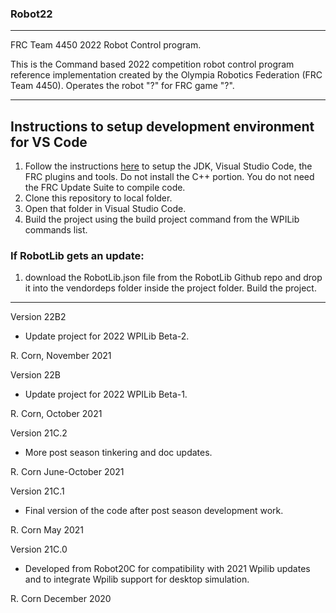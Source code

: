 ### Robot22
----------------------------------------------------------------------------
FRC Team 4450 2022 Robot Control program.

This is the Command based 2022 competition robot control program reference implementation created by the Olympia Robotics Federation (FRC Team 4450). 
Operates the robot "?" for FRC game "?".

----------------------------------------------------------------------------
## Instructions to setup development environment for VS Code
1) Follow the instructions [here](https://wpilib.screenstepslive.com/s/currentCS/m/java) to setup the JDK, Visual Studio Code, the FRC plugins and tools. Do not install the C++ portion. You do not need the FRC Update Suite to compile code.
2) Clone this repository to local folder.
3) Open that folder in Visual Studio Code.
4) Build the project using the build project command from the WPILib commands list.

### If RobotLib gets an update:
1) download the RobotLib.json file from the RobotLib Github repo and drop it into the vendordeps folder inside the project folder. Build the project.
****************************************************************************************************************
Version 22B2

*	Update project for 2022 WPILib Beta-2.

R. Corn, November 2021

Version 22B

*	Update project for 2022 WPILib Beta-1.

R. Corn, October 2021

Version 21C.2

*   More post season tinkering and doc updates.

R. Corn
June-October 2021

Version 21C.1

*   Final version of the code after post season development work.

R. Corn
May 2021

Version 21C.0

*	Developed from Robot20C for compatibility with 2021 Wpilib updates and to integrate Wpilib support for
	desktop simulation.

R. Corn
December 2020
